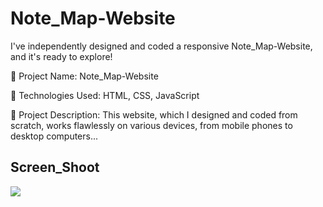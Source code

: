  
<h1> Note_Map-Website </h1>

I've independently designed and coded a responsive Note_Map-Website, and it's ready to explore!

🔸 Project Name: Note_Map-Website

🔸 Technologies Used: HTML, CSS, JavaScript

🔸 Project Description: This website, which I designed and coded from scratch, works flawlessly on various devices, from mobile phones to desktop computers...

<h2>Screen_Shoot</h2>

![](screen_note_map-website.gif)